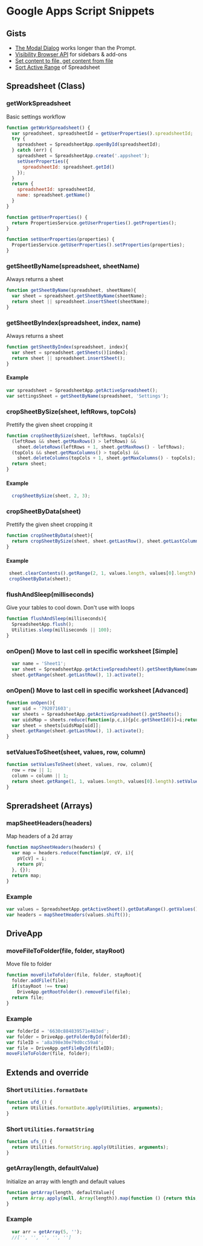 # Google Apps Script Snippets
## Gists
- [The Modal Dialog][1] works longer than the Prompt.
- [Visibility Browser API][2] for sidebars & add-ons
- [Set content to file, get content from file][3]
- [Sort Active Range][4] of Spreadsheet

[1]: https://gist.github.com/oshliaer/9d9dd61ccebf4ea0070c
[2]: https://gist.github.com/oshliaer/4c3c926ab0a5bc9630fb
[3]: https://gist.github.com/oshliaer/25d4fca21e8745df4de9
[4]: https://gist.github.com/oshliaer/0801f151fb57a4bee7f2

## Spreadsheet (Class)
### getWorkSpreadsheet
Basic settings workflow
```javascript
function getWorkSpreadsheet() {
  var spreadsheet, spreadsheetId = getUserProperties().spreadsheetId;
  try {
    spreadsheet = SpreadsheetApp.openById(spreadsheetId);
  } catch (err) {
    spreadsheet = SpreadsheetApp.create('.appsheet');
    setUserProperties({
      spreadsheetId: spreadsheet.getId()
    });
  }
  return {
    spreadsheetId: spreadsheetId,
    name: spreadsheet.getName()
  }
}

function getUserProperties() {
  return PropertiesService.getUserProperties().getProperties();
}

function setUserProperties(properties) {
  PropertiesService.getUserProperties().setProperties(properties);
}
```
### getSheetByName(spreadsheet, sheetName)
Always returns a sheet
```javascript
function getSheetByName(spreadsheet, sheetName){
  var sheet = spreadsheet.getSheetByName(sheetName);
  return sheet || spreadsheet.insertSheet(sheetName);
}
```
### getSheetByIndex(spreadsheet, index, name)
Always returns a sheet
```javascript
function getSheetByIndex(spreadsheet, index){
  var sheet = spreadsheet.getSheets()[index];
  return sheet || spreadsheet.insertSheet();
}
```
#### Example
```javascript
var spreadsheet = SpreadsheetApp.getActiveSpreadsheet();
var settingsSheet = getSheetByName(spreadsheet, 'Settings');
```
### cropSheetBySize(sheet, leftRows, topCols)
Prettify the given sheet cropping it
```javascript
function cropSheetBySize(sheet, leftRows, topCols){
  (leftRows && sheet.getMaxRows() > leftRows) &&
    sheet.deleteRows(leftRows + 1, sheet.getMaxRows() - leftRows);
  (topCols && sheet.getMaxColumns() > topCols) &&
    sheet.deleteColumns(topCols + 1, sheet.getMaxColumns() - topCols);
  return sheet;
}
```
#### Example
```javascript
  cropSheetBySize(sheet, 2, 3);
```
### cropSheetByData(sheet)
Prettify the given sheet cropping it
```javascript
function cropSheetByData(sheet){
  return cropSheetBySize(sheet, sheet.getLastRow(), sheet.getLastColumn());
}
```
#### Example
```javascript
 sheet.clearContents().getRange(2, 1, values.length, values[0].length).setValues(values);
 cropSheetByData(sheet);
```
### flushAndSleep(milliseconds)
Give your tables to cool down. Don't use with loops
```javascript
function flushAndSleep(milliseconds){
  SpreadsheetApp.flush();
  Utilities.sleep(milliseconds || 100);
}
```
### onOpen() Move to last cell in specific worksheet [Simple]
```javascript
  var name = 'Sheet1';
  var sheet = SpreadsheetApp.getActiveSpreadsheet().getSheetByName(name);
  sheet.getRange(sheet.getLastRow(), 1).activate();
```
### onOpen() Move to last cell in specific worksheet [Advanced]
```javascript
function onOpen(){
  var uid = '792071603';
  var sheets = SpreadsheetApp.getActiveSpreadsheet().getSheets();
  var uidsMap = sheets.reduce(function(p,c,i){p[c.getSheetId()]=i;return p;},{});
  var sheet = sheets[uidsMap[uid]];
  sheet.getRange(sheet.getLastRow(), 1).activate();
}
```
### setValuesToSheet(sheet, values, row, column)
```javascript
function setValuesToSheet(sheet, values, row, column){
  row = row || 1;
  column = column || 1;
  return sheet.getRange(1, 1, values.length, values[0].length).setValues(values);
}
```
## Spreradsheet (Arrays)
### mapSheetHeaders(headers)
Map headers of a 2d array
```javascript
function mapSheetHeaders(headers) {
  var map = headers.reduce(function(pV, cV, i){
    pV[cV] = i;
    return pV;
  }, {});
  return map;
}
```
### Example
```javascript
var values = SpreadsheetApp.getActiveSheet().getDataRange().getValues();
var headers = mapSheetHeaders(values.shift());
```
## DriveApp
### moveFileToFolder(file, folder, stayRoot)
Move file to folder
```javascript
function moveFileToFolder(file, folder, stayRoot){
  folder.addFile(file);
  if(stayRoot !== true)
    DriveApp.getRootFolder().removeFile(file);
  return file;
}
```
### Example
```javascript
var folderId = '6630c884839571e483ed';
var folder = DriveApp.getFolderById(folderId);
var fileID = 'a8a398e30e79d0cc59a8';
var file = DriveApp.getFileById(fileID);
moveFileToFolder(file, folder);
```
## Extends and override
### Short `Utilities.formatDate`
```javascript
function ufd_() {
  return Utilities.formatDate.apply(Utilities, arguments);
}
```
### Short `Utilities.formatString`
```javascript
function ufs_() {
  return Utilities.formatString.apply(Utilities, arguments);
}
```
### getArray(length, defaultValue)
Initialize an array with length and default values
```javascript
function getArray(length, defaultValue){
  return Array.apply(null, Array(length)).map(function () {return this;}, defaultValue);
}
```
### Example
```javascript
  var arr = getArray(5, '');
  //['', '', '', '', '']
```
